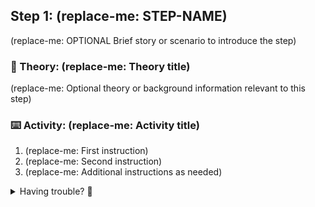 ## Step 1: (replace-me: STEP-NAME)

(replace-me: OPTIONAL Brief story or scenario to introduce the step)

### 📖 Theory: (replace-me: Theory title)

<!-- GitHub-styled notifications can be used outside of ordered lists. Available options are: NOTE, IMPORTANT, WARNING, TIP, CAUTION -->
<!--
> [!NOTE]
> (Important note or additional information relevant to this section)
 -->

(replace-me: Optional theory or background information relevant to this step)

### ⌨️ Activity: (replace-me: Activity title)

1. (replace-me: First instruction)
1. (replace-me: Second instruction)
1. (replace-me: Additional instructions as needed)

<details>
<summary>Having trouble? 🤷</summary><br/>

- (replace-me: Troubleshooting tip or hint)
- (replace-me: Additional troubleshooting tips as needed)

</details>

